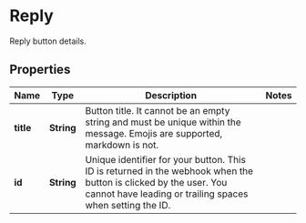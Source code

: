 

# Reply

Reply button details.

## Properties

| Name | Type | Description | Notes |
|------------ | ------------- | ------------- | -------------|
|**title** | **String** | Button title. It cannot be an empty string and must be unique within the message. Emojis are supported, markdown is not. |  |
|**id** | **String** | Unique identifier for your button. This ID is returned in the webhook when the button is clicked by the user. You cannot have leading or trailing spaces when setting the ID. |  |



